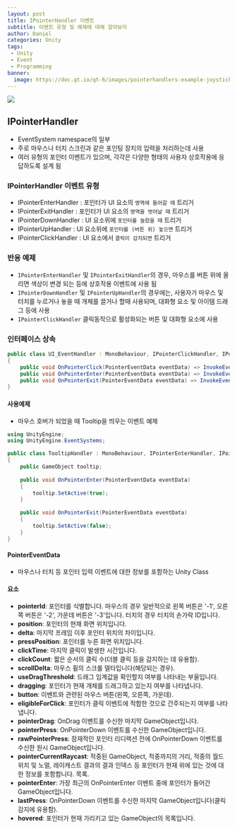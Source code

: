 ```yaml
---
layout: post
title: IPointerHandler 이벤트
subtitle: 이벤트 유형 및 예제에 대해 알아보자
author: Daniel
categories: Unity
tags: 
 - Unity
 - Event
 - Programming
banner:
  image: https://doc.qt.io/qt-6/images/pointerhandlers-example-joystick.jpg
---
```

![](https://teamsparta.notion.site/image/https%3A%2F%2Fs3-us-west-2.amazonaws.com%2Fsecure.notion-static.com%2F573d499f-80ac-4e49-a243-d5079503ca40%2F3.png?table=block&id=d5e15def-1ac2-420f-9c62-49b36a9a637e&spaceId=83c75a39-3aba-4ba4-a792-7aefe4b07895&width=2000&userId=&cache=v2)

IPointerHandler
--

- EventSystem namespace의 일부
- 주로 마우스나 터치 스크린과 같은 포인팅 장치의 입력을 처리하는데 사용
- 여러 유형의 포인터 이벤트가 있으며, 각각은 다양한 형태의 사용자 상호작용에 응답하도록 설계 됨

### IPointerHandler 이벤트 유형

- IPointerEnterHandler : 포인터가 UI 요소의 `영역에 들어갈 때` 트리거
- IPointerExitHandler : 포인터가 UI 요소의 `영역을 벗어날 때` 트리거
- IPointerDownHandler : UI 요소위에 `포인터를 눌렀을 때` 트리거
- IPointerUpHandler : UI 요소위에 `포인터를 (버튼 위) 놓으면` 트리거
- IPointerClickHandler : UI 요소에서 `클릭이 감지되면` 트리거

### 반응 예제

- `IPointerEnterHandler` 및 `IPointerExitHandler`의 경우, 마우스를 버튼 위에 올리면 색상이 변경 되는 등에 상호작용 이벤트에 사용 됨
- `IPointerDownHandler` 및 `IPointerUpHandler`의 경우에는, 사용자가 마우스 및 터치를 누르거나 놓을 때 개체를 끌거나 할때 사용되며, 대화형 요소 및 아이템 드래그 등에 사용
- `IPointerClickHandler` 클릭동작으로 활성화되는 버튼 및 대화형 요소에 사용

### 인터페이스 상속

```csharp
public class UI_EventHandler : MonoBehaviour, IPointerClickHandler, IPointerEnterHandler, IPointerExitHandler  
{
	public void OnPointerClick(PointerEventData eventData) => InvokeEventAction(Click, eventData);  
	public void OnPointerEnter(PointerEventData eventData) => InvokeEventAction(PointerEnter, eventData);  
	public void OnPointerExit(PointerEventData eventData) => InvokeEventAction(PointerExit, eventData);
}
```

#### 사용예제 
- 마우스 호버가 되었을 때 Tooltip을 띄우는 이벤트 예제

```csharp
using UnityEngine; 
using UnityEngine.EventSystems; 

public class TooltipHandler : MonoBehaviour, IPointerEnterHandler, IPointerExitHandler 
{ 
	public GameObject tooltip;
	
	public void OnPointerEnter(PointerEventData eventData) 
	{ 
		tooltip.SetActive(true);
	} 
	
	public void OnPointerExit(PointerEventData eventData) 
	{ 
		tooltip.SetActive(false);
	} 
}
```
#### PointerEventData

- 마우스나 터치 등 포인터 입력 이벤트에 대한 정보를 포함하는 Unity Class

#### 요소

- **pointerId**: 포인터를 식별합니다. 마우스의 경우 일반적으로 왼쪽 버튼은 '-1', 오른쪽 버튼은 '-2', 가운데 버튼은 '-3'입니다. 터치의 경우 터치의 손가락 ID입니다.
- **position**: 포인터의 현재 화면 위치입니다.
- **delta**: 마지막 프레임 이후 포인터 위치의 차이입니다.
-  **pressPosition**: 포인터를 누른 화면 위치입니다.
-  **clickTime**: 마지막 클릭이 발생한 시간입니다.
-  **clickCount**: 짧은 순서의 클릭 수(더블 클릭 등을 감지하는 데 유용함).
-  **scrollDelta**: 마우스 휠의 스크롤 델타입니다(해당되는 경우).
-  **useDragThreshold**: 드래그 임계값을 확인할지 여부를 나타내는 부울입니다.
-  **dragging**: 포인터가 현재 개체를 드래그하고 있는지 여부를 나타냅니다.
- **button**: 이벤트와 관련된 마우스 버튼(왼쪽, 오른쪽, 가운데).
- **eligibleForClick**: 포인터가 클릭 이벤트에 적합한 것으로 간주되는지 여부를 나타냅니다.
- **pointerDrag**: OnDrag 이벤트를 수신한 마지막 GameObject입니다.
- **pointerPress**: OnPointerDown 이벤트를 수신한 GameObject입니다.
- **rawPointerPress**: 잠재적인 포인터 리디렉션 전에 OnPointerDown 이벤트를 수신한 원시 GameObject입니다.
- **pointerCurrentRaycast**: 적중된 GameObject, 적중까지의 거리, 적중의 월드 위치 및 노멀, 레이캐스트 결과의 결과 인덱스 등 포인터가 현재 위에 있는 것에 대한 정보를 포함합니다. 목록.
- **pointerEnter**: 가장 최근의 OnPointerEnter 이벤트 중에 포인터가 들어간 GameObject입니다.
- **lastPress**: OnPointerDown 이벤트를 수신한 마지막 GameObject입니다(클릭 감지에 유용함).
- **hovered**: 포인터가 현재 가리키고 있는 GameObject의 목록입니다.